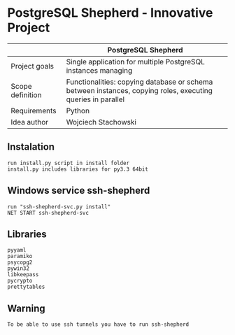 PostgreSQL Shepherd - Innovative Project
==========

|                  | PostgreSQL Shepherd          | 
| ---------------- | ------------- | 
| Project goals    | Single application for multiple PostgreSQL instances managing | 
| Scope definition | Functionalities: copying database or schema between instances, copying roles, executing queries in parallel |   
| Requirements     | Python      |   
| Idea author      | Wojciech Stachowski     |   

Instalation
--

    run install.py script in install folder
    install.py includes libraries for py3.3 64bit
    
Windows service ssh-shepherd
--
    run "ssh-shepherd-svc.py install"
    NET START ssh-shepherd-svc

Libraries
--
    pyyaml
    paramiko
    psycopg2
    pywin32
    libkeepass
    pycrypto
    prettytables
    
Warning
--
    To be able to use ssh tunnels you have to run ssh-shepherd